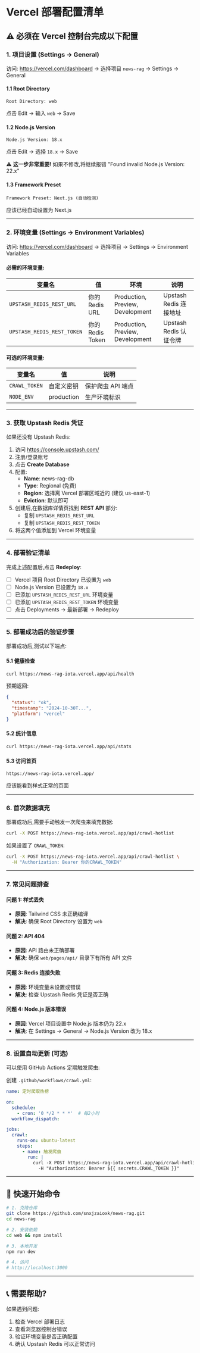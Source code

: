 # Vercel 部署配置清单

## ⚠️ 必须在 Vercel 控制台完成以下配置

### 1. 项目设置 (Settings → General)

访问: https://vercel.com/dashboard → 选择项目 `news-rag` → Settings → General

#### 1.1 Root Directory
```
Root Directory: web
```
点击 Edit → 输入 `web` → Save

#### 1.2 Node.js Version
```
Node.js Version: 18.x
```
点击 Edit → 选择 `18.x` → Save

⚠️ **这一步非常重要!** 如果不修改,将继续报错 "Found invalid Node.js Version: 22.x"

#### 1.3 Framework Preset
```
Framework Preset: Next.js (自动检测)
```
应该已经自动设置为 Next.js

---

### 2. 环境变量 (Settings → Environment Variables)

访问: https://vercel.com/dashboard → 选择项目 → Settings → Environment Variables

#### 必需的环境变量:

| 变量名 | 值 | 环境 | 说明 |
|--------|-----|------|------|
| `UPSTASH_REDIS_REST_URL` | 你的 Redis URL | Production, Preview, Development | Upstash Redis 连接地址 |
| `UPSTASH_REDIS_REST_TOKEN` | 你的 Redis Token | Production, Preview, Development | Upstash Redis 认证令牌 |

#### 可选的环境变量:

| 变量名 | 值 | 说明 |
|--------|-----|------|
| `CRAWL_TOKEN` | 自定义密钥 | 保护爬虫 API 端点 |
| `NODE_ENV` | production | 生产环境标识 |

---

### 3. 获取 Upstash Redis 凭证

如果还没有 Upstash Redis:

1. 访问 https://console.upstash.com/
2. 注册/登录账号
3. 点击 **Create Database**
4. 配置:
   - **Name**: news-rag-db
   - **Type**: Regional (免费)
   - **Region**: 选择离 Vercel 部署区域近的 (建议 us-east-1)
   - **Eviction**: 默认即可
5. 创建后,在数据库详情页找到 **REST API** 部分:
   - 复制 `UPSTASH_REDIS_REST_URL`
   - 复制 `UPSTASH_REDIS_REST_TOKEN`
6. 将这两个值添加到 Vercel 环境变量

---

### 4. 部署验证清单

完成上述配置后,点击 **Redeploy**:

- [ ] Vercel 项目 Root Directory 已设置为 `web`
- [ ] Node.js Version 已设置为 `18.x`
- [ ] 已添加 `UPSTASH_REDIS_REST_URL` 环境变量
- [ ] 已添加 `UPSTASH_REDIS_REST_TOKEN` 环境变量
- [ ] 点击 Deployments → 最新部署 → Redeploy

---

### 5. 部署成功后的验证步骤

部署成功后,测试以下端点:

#### 5.1 健康检查
```bash
curl https://news-rag-iota.vercel.app/api/health
```
预期返回:
```json
{
  "status": "ok",
  "timestamp": "2024-10-30T...",
  "platform": "vercel"
}
```

#### 5.2 统计信息
```bash
curl https://news-rag-iota.vercel.app/api/stats
```

#### 5.3 访问首页
```
https://news-rag-iota.vercel.app/
```
应该能看到样式正常的页面

---

### 6. 首次数据填充

部署成功后,需要手动触发一次爬虫来填充数据:

```bash
curl -X POST https://news-rag-iota.vercel.app/api/crawl-hotlist
```

如果设置了 `CRAWL_TOKEN`:
```bash
curl -X POST https://news-rag-iota.vercel.app/api/crawl-hotlist \
  -H "Authorization: Bearer 你的CRAWL_TOKEN"
```

---

### 7. 常见问题排查

#### 问题 1: 样式丢失
- **原因**: Tailwind CSS 未正确编译
- **解决**: 确保 Root Directory 设置为 `web`

#### 问题 2: API 404
- **原因**: API 路由未正确部署
- **解决**: 确保 `web/pages/api/` 目录下有所有 API 文件

#### 问题 3: Redis 连接失败
- **原因**: 环境变量未设置或错误
- **解决**: 检查 Upstash Redis 凭证是否正确

#### 问题 4: Node.js 版本错误
- **原因**: Vercel 项目设置中 Node.js 版本仍为 22.x
- **解决**: 在 Settings → General → Node.js Version 改为 18.x

---

### 8. 设置自动更新 (可选)

可以使用 GitHub Actions 定期触发爬虫:

创建 `.github/workflows/crawl.yml`:
```yaml
name: 定时爬取热榜

on:
  schedule:
    - cron: '0 */2 * * *'  # 每2小时
  workflow_dispatch:

jobs:
  crawl:
    runs-on: ubuntu-latest
    steps:
      - name: 触发爬虫
        run: |
          curl -X POST https://news-rag-iota.vercel.app/api/crawl-hotlist \
            -H "Authorization: Bearer ${{ secrets.CRAWL_TOKEN }}"
```

---

## 🎯 快速开始命令

```bash
# 1. 克隆仓库
git clone https://github.com/snxjzaioxk/news-rag.git
cd news-rag

# 2. 安装依赖
cd web && npm install

# 3. 本地开发
npm run dev

# 4. 访问
# http://localhost:3000
```

---

## 📞 需要帮助?

如果遇到问题:
1. 检查 Vercel 部署日志
2. 查看浏览器控制台错误
3. 验证环境变量是否正确配置
4. 确认 Upstash Redis 可以正常访问
